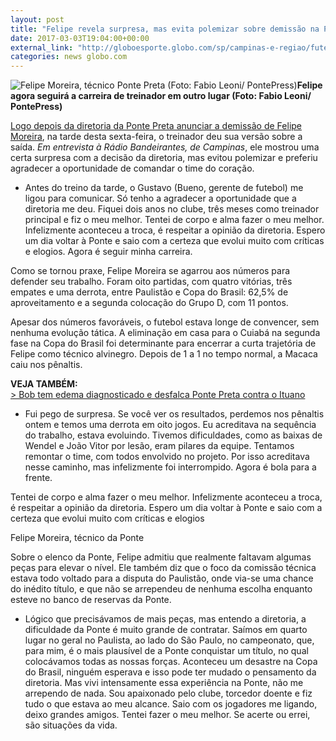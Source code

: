 ```yaml
---
layout: post
title: "Felipe revela surpresa, mas evita polemizar sobre demissão na Ponte"
date: 2017-03-03T19:04:00+00:00
external_link: "http://globoesporte.globo.com/sp/campinas-e-regiao/futebol/times/ponte-preta/noticia/2017/03/felipe-revela-surpresa-mas-evita-polemizar-sobre-demissao-na-ponte.html"
categories: news globo.com
---
```

 ![Felipe Moreira, técnico Ponte Preta (Foto: Fabio Leoni/ PontePress)](http://s2.glbimg.com/UJoWJe5OJHufRQxseH5xN_rOo1s=/88x31:484x554/300x397/s.glbimg.com/es/ge/f/original/2017/02/07/felipemoreira.jpg "Felipe Moreira, técnico Ponte Preta (Foto: Fabio Leoni/ PontePress)")**Felipe agora seguirá a carreira de treinador em outro lugar (Foto: Fabio Leoni/ PontePress)**

[Logo depois da diretoria da Ponte Preta anunciar a demissão de Felipe Moreira](http://globoesporte.globo.com/sp/campinas-e-regiao/futebol/times/ponte-preta/noticia/2017/03/ponte-preta-demite-felipe-moreira-apos-eliminacao-na-copa-do-brasil.html), na tarde desta sexta-feira, o treinador deu sua versão sobre a saída. _Em entrevista à Rádio Bandeirantes, de Campinas_, ele mostrou uma certa surpresa com a decisão da diretoria, mas evitou polemizar e preferiu agradecer a oportunidade de comandar o time do coração.&nbsp;

- Antes do treino da tarde, o Gustavo (Bueno, gerente de futebol) me ligou para comunicar. Só tenho a agradecer a oportunidade que a diretoria me deu. Fiquei dois anos no clube, três meses como treinador principal e fiz o meu melhor. Tentei de corpo e alma fazer o meu melhor. Infelizmente aconteceu a troca, é respeitar a opinião da diretoria. Espero um dia voltar à Ponte e saio com a certeza que evolui muito com críticas e elogios. Agora é seguir minha carreira.&nbsp;

Como se tornou praxe, Felipe Moreira se agarrou aos números para defender seu trabalho.&nbsp;Foram oito partidas, com quatro vitórias, três empates e uma derrota, entre Paulistão e Copa do Brasil: 62,5% de aproveitamento e a segunda colocação do Grupo D, com 11 pontos.

Apesar dos números favoráveis, o futebol estava longe de convencer, sem nenhuma evolução tática. A eliminação em casa para o Cuiabá na segunda fase na Copa do Brasil foi determinante para encerrar a curta trajetória de Felipe como técnico alvinegro. Depois de 1 a 1 no tempo normal, a Macaca caiu nos pênaltis.&nbsp;

**VEJA TAMBÉM:**  
[\> Bob tem edema diagnosticado e desfalca Ponte Preta contra o Ituano](http://globoesporte.globo.com/sp/campinas-e-regiao/futebol/times/ponte-preta/noticia/2017/03/bob-tem-edema-diagnosticado-e-desfalca-ponte-preta-contra-o-ituano.html#canal-eptv---campinas)[  
](http://)  
- Fui pego de surpresa. Se você ver os resultados, perdemos nos pênaltis ontem e temos uma derrota em oito jogos. Eu acreditava na sequência do trabalho, estava evoluindo. Tivemos dificuldades, como as baixas de Wendel e João Vitor por lesão, eram pilares da equipe. Tentamos remontar o time, com todos envolvido no projeto. Por isso acreditava nesse caminho, mas infelizmente foi interrompido. Agora é bola para a frente.&nbsp;

Tentei de corpo e alma fazer o meu melhor. Infelizmente aconteceu a troca, é respeitar a opinião da diretoria. Espero um dia voltar à Ponte e saio com a certeza que evolui muito com críticas e elogios&nbsp;

Felipe Moreira, técnico da Ponte

Sobre o elenco da Ponte, Felipe admitiu que realmente faltavam algumas peças para elevar o nível. Ele também diz que o foco da comissão técnica estava todo voltado para a disputa do Paulistão, onde via-se uma chance do inédito título, e que não se arrependeu de nenhuma escolha enquanto esteve no banco de reservas da Ponte.

- Lógico que precisávamos de mais peças, mas entendo a diretoria, a dificuldade da Ponte é muito grande de contratar. Saímos em quarto lugar no geral no Paulista, ao lado do São Paulo, no campeonato, que, para mim, é o mais plausível de a Ponte conquistar um título, no qual colocávamos todas as nossas forças. Aconteceu um desastre na Copa do Brasil, ninguém esperava e isso pode ter mudado o pensamento da diretoria. Mas vivi intensamente essa experiência na Ponte, não me arrependo de nada. Sou apaixonado pelo clube, torcedor doente e fiz tudo o que estava ao meu alcance. Saio com os jogadores me ligando, deixo grandes amigos. Tentei fazer o meu melhor. Se acerte ou errei, são situações da vida. &nbsp;

